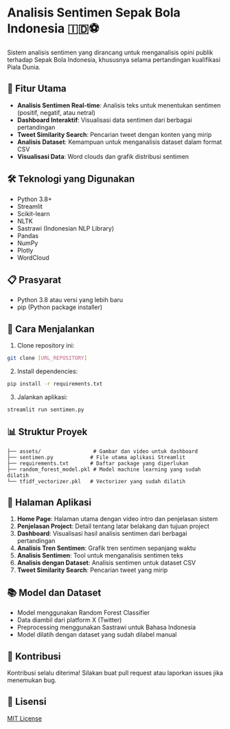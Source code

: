 # Analisis Sentimen Sepak Bola Indonesia 🇮🇩⚽

Sistem analisis sentimen yang dirancang untuk menganalisis opini publik terhadap Sepak Bola Indonesia, khususnya selama pertandingan kualifikasi Piala Dunia.

## 🌟 Fitur Utama

- **Analisis Sentimen Real-time**: Analisis teks untuk menentukan sentimen (positif, negatif, atau netral)
- **Dashboard Interaktif**: Visualisasi data sentimen dari berbagai pertandingan
- **Tweet Similarity Search**: Pencarian tweet dengan konten yang mirip
- **Analisis Dataset**: Kemampuan untuk menganalisis dataset dalam format CSV
- **Visualisasi Data**: Word clouds dan grafik distribusi sentimen

## 🛠️ Teknologi yang Digunakan

- Python 3.8+
- Streamlit
- Scikit-learn
- NLTK
- Sastrawi (Indonesian NLP Library)
- Pandas
- NumPy
- Plotly
- WordCloud

## 📋 Prasyarat

- Python 3.8 atau versi yang lebih baru
- pip (Python package installer)

## 🚀 Cara Menjalankan

1. Clone repository ini:
```bash
git clone [URL_REPOSITORY]
```

2. Install dependencies:
```bash
pip install -r requirements.txt
```

3. Jalankan aplikasi:
```bash
streamlit run sentimen.py
```

## 📊 Struktur Proyek

```
├── assets/                 # Gambar dan video untuk dashboard
├── sentimen.py            # File utama aplikasi Streamlit
├── requirements.txt       # Daftar package yang diperlukan
├── random_forest_model.pkl # Model machine learning yang sudah dilatih
└── tfidf_vectorizer.pkl   # Vectorizer yang sudah dilatih
```

## 📱 Halaman Aplikasi

1. **Home Page**: Halaman utama dengan video intro dan penjelasan sistem
2. **Penjelasan Project**: Detail tentang latar belakang dan tujuan project
3. **Dashboard**: Visualisasi hasil analisis sentimen dari berbagai pertandingan
4. **Analisis Tren Sentimen**: Grafik tren sentimen sepanjang waktu
5. **Analisis Sentimen**: Tool untuk menganalisis sentimen teks
6. **Analisis dengan Dataset**: Analisis sentimen untuk dataset CSV
7. **Tweet Similarity Search**: Pencarian tweet yang mirip

## 📚 Model dan Dataset

- Model menggunakan Random Forest Classifier
- Data diambil dari platform X (Twitter)
- Preprocessing menggunakan Sastrawi untuk Bahasa Indonesia
- Model dilatih dengan dataset yang sudah dilabel manual

## 🤝 Kontribusi

Kontribusi selalu diterima! Silakan buat pull request atau laporkan issues jika menemukan bug.

## 📜 Lisensi

[MIT License](LICENSE)

